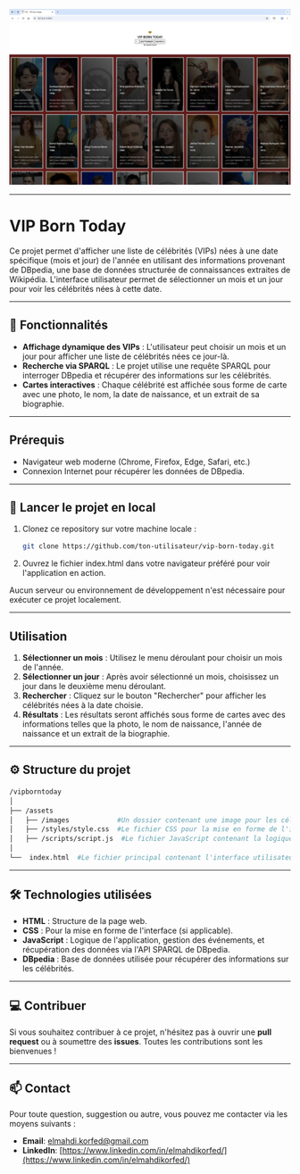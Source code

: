 <p align="center">
  <img src="screenshot.webp">
</p>

---

# VIP Born Today

Ce projet permet d'afficher une liste de célébrités (VIPs) nées à une date spécifique (mois et jour) de l'année en utilisant des informations provenant de DBpedia, une base de données structurée de connaissances extraites de Wikipédia. L'interface utilisateur permet de sélectionner un mois et un jour pour voir les célébrités nées à cette date.

---

## 🎨 Fonctionnalités

- **Affichage dynamique des VIPs** : L'utilisateur peut choisir un mois et un jour pour afficher une liste de célébrités nées ce jour-là.
- **Recherche via SPARQL** : Le projet utilise une requête SPARQL pour interroger DBpedia et récupérer des informations sur les célébrités.
- **Cartes interactives** : Chaque célébrité est affichée sous forme de carte avec une photo, le nom, la date de naissance, et un extrait de sa biographie.

---

## Prérequis

- Navigateur web moderne (Chrome, Firefox, Edge, Safari, etc.)
- Connexion Internet pour récupérer les données de DBpedia.

---

## 🚀 Lancer le projet en local

1. Clonez ce repository sur votre machine locale :
   ```bash
   git clone https://github.com/ton-utilisateur/vip-born-today.git
   ```

2. Ouvrez le fichier index.html dans votre navigateur préféré pour voir l'application en action.

Aucun serveur ou environnement de développement n'est nécessaire pour exécuter ce projet localement.

---

## Utilisation

1. **Sélectionner un mois** : Utilisez le menu déroulant pour choisir un mois de l'année.
2. **Sélectionner un jour** : Après avoir sélectionné un mois, choisissez un jour dans le deuxième menu déroulant.
3. **Rechercher** : Cliquez sur le bouton "Rechercher" pour afficher les célébrités nées à la date choisie.
4. **Résultats** : Les résultats seront affichés sous forme de cartes avec des informations telles que la photo, le nom de naissance, l'année de naissance et un extrait de la biographie.

---

## ⚙️ Structure du projet
```bash
/vipborntoday
│
├── /assets
│   ├── /images            #Un dossier contenant une image pour les célébrités dont la photo n'est pas disponible.
│   ├── /styles/style.css  #Le fichier CSS pour la mise en forme de l'interface (facultatif, si utilisé).
│   ├── /scripts/script.js  #Le fichier JavaScript contenant la logique pour interagir avec l'interface utilisateur et récupérer les données de DBpedia.
│
└──  index.html  #Le fichier principal contenant l'interface utilisateur.
```
---

## 🛠️ Technologies utilisées

- **HTML** : Structure de la page web.
- **CSS** : Pour la mise en forme de l'interface (si applicable).
- **JavaScript** : Logique de l'application, gestion des événements, et récupération des données via l'API SPARQL de DBpedia.
- **DBpedia** : Base de données utilisée pour récupérer des informations sur les célébrités.

---

## 💻 Contribuer

Si vous souhaitez contribuer à ce projet, n'hésitez pas à ouvrir une **pull request** ou à soumettre des **issues**. Toutes les contributions sont les bienvenues !

---

## 📫 Contact

Pour toute question, suggestion ou autre, vous pouvez me contacter via les moyens suivants :

- **Email**: [elmahdi.korfed@gmail.com](mailto:elmahdi.korfed@gmail.com)
- **LinkedIn**: [https://www.linkedin.com/in/elmahdikorfed/](https://www.linkedin.com/in/elmahdikorfed/)
